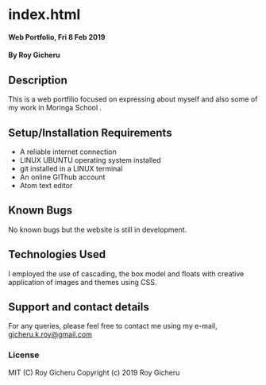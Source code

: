 # index.html
#### Web Portfolio, Fri 8 Feb 2019
#### By Roy Gicheru
## Description
This is a web portfilio focused on expressing about myself and also some of my work in Moringa School .
## Setup/Installation Requirements
* A reliable internet connection
* LINUX UBUNTU operating system installed
* git installed in a LINUX terminal
* An online GIThub account
* Atom text editor

## Known Bugs
No known bugs but the website is still in development.
## Technologies Used
I employed the use of cascading, the box model and floats with creative application of images and themes using CSS.
## Support and contact details
For any queries, please feel free to contact me using my e-mail, gicheru.k.roy@gmail.com
### License
MIT (C) Roy Gicheru Copyright (c) 2019 Roy Gicheru
